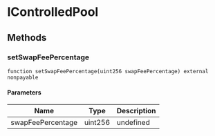 # IControlledPool









## Methods

### setSwapFeePercentage

```solidity
function setSwapFeePercentage(uint256 swapFeePercentage) external nonpayable
```





#### Parameters

| Name | Type | Description |
|---|---|---|
| swapFeePercentage | uint256 | undefined |




